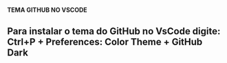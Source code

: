 
**TEMA GITHUB NO VSCODE**

Para instalar o tema do GitHub no VsCode digite:
Ctrl+P  +  Preferences: Color Theme  + GitHub Dark
---------------------------------------------------------





